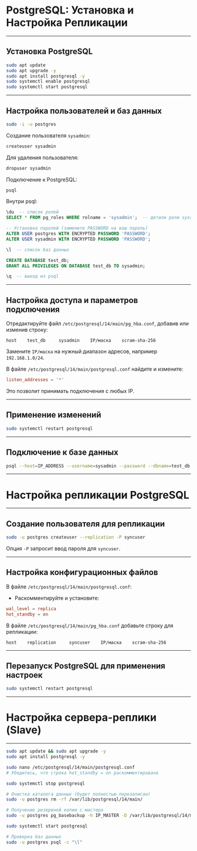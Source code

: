 
# PostgreSQL: Установка и Настройка Репликации

---

## Установка PostgreSQL

```bash
sudo apt update
sudo apt upgrade -y
sudo apt install postgresql -y
sudo systemctl enable postgresql
sudo systemctl start postgresql
```

---

## Настройка пользователей и баз данных

```bash
sudo -i -u postgres
```

Создание пользователя `sysadmin`:

```bash
createuser sysadmin
```

Для удаления пользователя:

```bash
dropuser sysadmin
```

Подключение к PostgreSQL:

```bash
psql
```

Внутри psql:

```sql
\du  -- список ролей
SELECT * FROM pg_roles WHERE rolname = 'sysadmin';  -- детали роли sysadmin

-- Установка паролей (замените PASSWORD на ваш пароль)
ALTER USER postgres WITH ENCRYPTED PASSWORD 'PASSWORD';
ALTER USER sysadmin WITH ENCRYPTED PASSWORD 'PASSWORD';

\l  -- список баз данных

CREATE DATABASE test_db;
GRANT ALL PRIVILEGES ON DATABASE test_db TO sysadmin;

\q  -- выход из psql
```

---

## Настройка доступа и параметров подключения

Отредактируйте файл `/etc/postgresql/14/main/pg_hba.conf`, добавив или изменив строку:

```
host    test_db     sysadmin    IP/маска    scram-sha-256
```

Замените `IP/маска` на нужный диапазон адресов, например `192.168.1.0/24`.

В файле `/etc/postgresql/14/main/postgresql.conf` найдите и измените:

```conf
listen_addresses = '*'
```

Это позволит принимать подключения с любых IP.

---

## Применение изменений

```bash
sudo systemctl restart postgresql
```

---

## Подключение к базе данных

```bash
psql --host=IP_ADDRESS --username=sysadmin --password --dbname=test_db
```

---

# Настройка репликации PostgreSQL

---

## Создание пользователя для репликации

```bash
sudo -u postgres createuser --replication -P syncuser
```

Опция `-P` запросит ввод пароля для `syncuser`.

---

## Настройка конфигурационных файлов

В файле `/etc/postgresql/14/main/postgresql.conf`:

- Раскомментируйте и установите:

```conf
wal_level = replica
hot_standby = on
```

В файле `/etc/postgresql/14/main/pg_hba.conf` добавьте строку для репликации:

```
host    replication     syncuser    IP/маска    scram-sha-256
```

---

## Перезапуск PostgreSQL для применения настроек

```bash
sudo systemctl restart postgresql
```

---

# Настройка сервера-реплики (Slave)

---

```bash
sudo apt update && sudo apt upgrade -y
sudo apt install postgresql -y

sudo nano /etc/postgresql/14/main/postgresql.conf
# Убедитесь, что строка hot_standby = on раскомментирована

sudo systemctl stop postgresql

# Очистка каталога данных (будет полностью перезаписан)
sudo -u postgres rm -rf /var/lib/postgresql/14/main/

# Получение резервной копии с мастера
sudo -u postgres pg_basebackup -h IP_MASTER -D /var/lib/postgresql/14/main -U syncuser -P -v -R

sudo systemctl start postgresql

# Проверка баз данных
sudo -u postgres psql -c "\l"
```